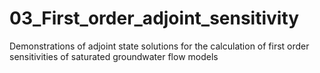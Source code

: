 # 03_First_order_adjoint_sensitivity
Demonstrations of adjoint state solutions for the calculation of first order sensitivities of saturated groundwater flow models
